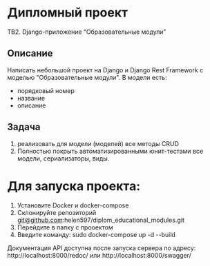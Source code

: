 # Дипломный проект
ТВ2. Django-приложение “Образовательные модули”

## Описание
Написать небольшой проект на Django и Django Rest Framework с моделью "Образовательные модули".
В модели есть:
- порядковый номер
- название
- описание

## Задача
1. реализовать для модели (моделей) все методы CRUD
2. Полностью покрыть автоматизированными юнит-тестами все модели, сериализаторы, виды.

# Для запуска проекта:
1. Установите Docker и docker-compose
2. Склонируйте репозиторий git@github.com:helen597/diplom_educational_modules.git
3. Перейдите в папку с прооектом
4. Введите команду: sudo docker-compose up -d --build

Документация API доступна после запуска сервера по адресу: http://localhost:8000/redoc/ или http://localhost:8000/swagger/
